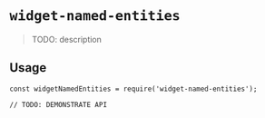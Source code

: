 # `widget-named-entities`

> TODO: description

## Usage

```
const widgetNamedEntities = require('widget-named-entities');

// TODO: DEMONSTRATE API
```
